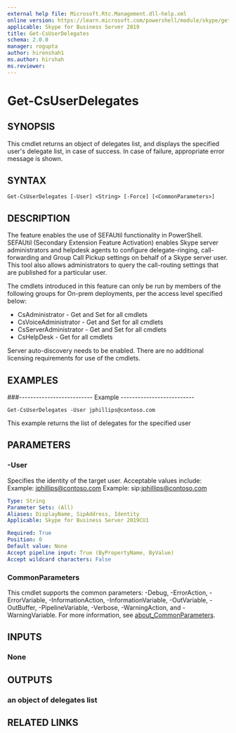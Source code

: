 ```yaml
---
external help file: Microsoft.Rtc.Management.dll-help.xml
online version: https://learn.microsoft.com/powershell/module/skype/get-csuserdelegates
applicable: Skype for Business Server 2019
title: Get-CsUserDelegates
schema: 2.0.0
manager: rogupta
author: hirenshah1
ms.author: hirshah
ms.reviewer:
---
```


# Get-CsUserDelegates

## SYNOPSIS
This cmdlet returns an object of delegates list, and displays the specified user's delegate list, in case of success. In case of failure, appropriate error message is shown.

## SYNTAX

```
Get-CsUserDelegates [-User] <String> [-Force] [<CommonParameters>]
```

## DESCRIPTION
The feature enables the use of SEFAUtil functionality in PowerShell. SEFAUtil (Secondary Extension Feature Activation) enables Skype server administrators and helpdesk agents to configure delegate-ringing, call-forwarding and Group Call Pickup settings on behalf of a Skype server user. This tool also allows administrators to query the call-routing settings that are published for a particular user.

The cmdlets introduced in this feature can only be run by members of the following groups for On-prem deployments, per the access level specified below:

- CsAdministrator - Get and Set for all cmdlets
- CsVoiceAdministrator - Get and Set for all cmdlets
- CsServerAdministrator - Get and Set for all cmdlets
- CsHelpDesk - Get for all cmdlets

Server auto-discovery needs to be enabled. There are no additional licensing requirements for use of the cmdlets.

## EXAMPLES

###-------------------------- Example --------------------------
```
Get-CsUserDelegates -User jphillips@contoso.com
```
This example returns the list of delegates for the specified user

## PARAMETERS

### -User
Specifies the identity of the target user.
Acceptable values include:
Example: jphillips@contoso.com
Example: sip:jphillips@contoso.com

```yaml
Type: String
Parameter Sets: (All)
Aliases: DisplayName, SipAddress, Identity
Applicable: Skype for Business Server 2019CU1

Required: True
Position: 0
Default value: None
Accept pipeline input: True (ByPropertyName, ByValue)
Accept wildcard characters: False
```

### CommonParameters
This cmdlet supports the common parameters: -Debug, -ErrorAction, -ErrorVariable, -InformationAction, -InformationVariable, -OutVariable, -OutBuffer, -PipelineVariable, -Verbose, -WarningAction, and -WarningVariable. For more information, see [about_CommonParameters](https://go.microsoft.com/fwlink/?LinkID=113216).

## INPUTS

### None

## OUTPUTS

### an object of delegates list

## RELATED LINKS
